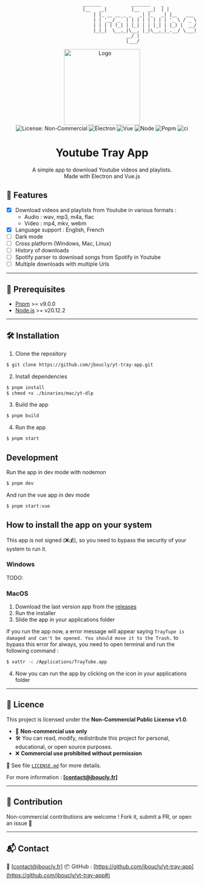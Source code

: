 ```
                            _______           _______    _
                            |__   __|         |__   __|  | |
                                | |_ __ __ _ _   _| |_   _| |__   ___
                                | | '__/ _` | | | | | | | | '_ \ / _ \
                                | | | | (_| | |_| | | |_| | |_) |  __/
                                |_|_|  \__,_|\__, |_|\__,_|_.__/ \___|
                                            __/ |
                                            |___/
```

<div align="center">
  <img src="https://raw.githubusercontent.com/jboucly/yt-tray-app/main/src/assets/logo.png" alt="Logo" width="200"/>
</div>

<div align="center">
    <img src="https://img.shields.io/badge/license-Non--Commercial-red?style=for-the-badge" alt="License: Non-Commercial" />
    <img src="https://img.shields.io/badge/-electron-F1C40F?style=for-the-badge&labelColor=17202A&logo=electron&logoColor=61DBFB" alt="Electron" />
    <img src="https://img.shields.io/badge/-vue-4CD964?style=for-the-badge&labelColor=17202A&logo=vue.js&logoColor=61DBFB" alt="Vue" />
    <img src="https://img.shields.io/badge/-node-8CC84B?style=for-the-badge&labelColor=17202A&logo=node.js&logoColor=339933" alt="Node" />
    <img src="https://img.shields.io/badge/pnpm-20232A?style=for-the-badge&logo=pnpm&logoColor=f6922" alt="Pnpm" />
    <img src="https://github.com/jboucly/tray-tube/actions/workflows/quality.yml/badge.svg" alt="ci" />
</div>

<div align="center">
  <h1>Youtube Tray App</h1>
  <p>
    A simple app to download Youtube videos and playlists.<br>
    Made with Electron and Vue.js
  </p>
</div>

## 🚀 Features

- [x] Download videos and playlists from Youtube in various formats :
    - Audio : wav, mp3, m4a, flac
    - Video : mp4, mkv, webm
- [x] Language support : English, French
- [ ] Dark mode
- [ ] Cross platform (Windows, Mac, Linux)
- [ ] History of downloads
- [ ] Spotify parser to download songs from Spotify in Youtube
- [ ] Multiple downloads with multiple Urls

---

## 📄 Prerequisites

- [Pnpm](https://pnpm.io/) >= v9.0.0
- [Node.js](https://nodejs.org/en/) >= v20.12.2

---

## 🛠️ Installation

1. Clone the repository

```bash
$ git clone https://github.com/jboucly/yt-tray-app.git
```

2. Install dependencies

```bash
$ pnpm install
$ chmod +x ./binaries/mac/yt-dlp
```

3. Build the app

```bash
$ pnpm build
```

4. Run the app

```bash
$ pnpm start
```

## Development

Run the app in dev mode with nodemon

```bash
$ pnpm dev
```

And run the vue app in dev mode

```bash
$ pnpm start:vue
```

## How to install the app on your system

This app is not signed (❌💰), so you need to bypass the security of your system to run it.

### Windows

TODO:

### MacOS

1. Download the last version app from the [releases](https://github.com/jboucly/tray-tube/releases)
2. Run the installer
3. Slide the app in your applications folder

If you run the app now, a error message will appear saying `TrayTupe is damaged and can't be opened. You should move it to the Trash.` to bypass this error for always, you need to open terminal and run the following command :

```bash
$ xattr -c /Applications/TrayTube.app
```

4. Now you can run the app by clicking on the icon in your applications folder

---

## 📄 Licence

This project is licensed under the **Non-Commercial Public License v1.0**.

- 📎 **Non-commercial use only**
- 🛠️ You can read, modify, redistribute this project for personal, educational, or open source purposes.
- ❌ **Commercial use prohibited without permission**

🧾 See file [`LICENSE.md`](./LICENSE.md) for more details.

For more information : **[contact@jboucly.fr]**

---

## 🤝 Contribution

Non-commercial contributions are welcome !
Fork it, submit a PR, or open an issue 🙌

---

## 📬 Contact

📧 [contact@jboucly.fr]
📦 GitHub : [https://github.com/jboucly/yt-tray-app](https://github.com/jboucly/yt-tray-app#)
